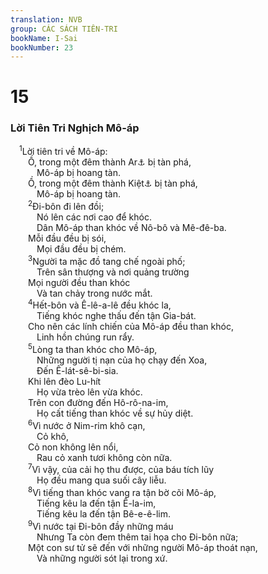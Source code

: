 ```yaml
---
translation: NVB
group: CÁC SÁCH TIÊN-TRI
bookName: I-Sai 
bookNumber: 23
---
```


<div class="title"><h1>15</h1><h3>Lời Tiên Tri Nghịch Mô-áp </h3></div>
<span class="verse es_15_1"> <sup>1</sup>Lời tiên tri về Mô-áp: <br/>  Ồ, trong một đêm thành Ar<a data-toggle="tooltip" data-placement="bottom" title="Ar hay Ai là thủ đô của Mô-áp">⚓</a> bị tàn phá, <br/>   Mô-áp bị hoang tàn. <br/>  Ồ, trong một đêm thành Kiệt<a data-toggle="tooltip" data-placement="bottom" title="Kiệt là thành lớn nhất của Mô-áp">⚓</a> bị tàn phá, <br/>   Mô-áp bị hoang tàn. <br/></span>
<span class="verse es_15_2">  <sup>2</sup>Đi-bôn đi lên đồi; <br/>   Nó lên các nơi cao để khóc. <br/>   Dân Mô-áp than khóc về Nô-bô và Mê-đê-ba. <br/>  Mỗi đầu đều bị sói, <br/>   Mọi đầu đều bị chém. <br/></span>
<span class="verse es_15_3">  <sup>3</sup>Người ta mặc đồ tang chế ngoài phố; <br/>   Trên sân thượng và nơi quảng trường <br/>  Mọi người đều than khóc <br/>   Và tan chảy trong nước mắt. <br/></span>
<span class="verse es_15_4">  <sup>4</sup>Hết-bôn và Ê-lê-a-lê đều khóc la, <br/>   Tiếng khóc nghe thấu đến tận Gia-bát. <br/>  Cho nên các lính chiến của Mô-áp đều than khóc, <br/>   Linh hồn chúng run rẩy. <br/></span>
<span class="verse es_15_5">  <sup>5</sup>Lòng ta than khóc cho Mô-áp, <br/>   Những người tị nạn của họ chạy đến Xoa, <br/>   Đến Ê-lát-sê-bi-sia. <br/>  Khi lên đèo Lu-hít <br/>   Họ vừa trèo lên vừa khóc. <br/>  Trên con đường đến Hô-rô-na-im, <br/>   Họ cất tiếng than khóc về sự hủy diệt. <br/></span>
<span class="verse es_15_6">  <sup>6</sup>Vì nước ở Nim-rim khô cạn, <br/>   Cỏ khô, <br/>  Cỏ non không lên nổi, <br/>   Rau cỏ xanh tươi không còn nữa. <br/></span>
<span class="verse es_15_7">  <sup>7</sup>Vì vậy, của cải họ thu được, của báu tích lũy <br/>   Họ đều mang qua suối cây liễu. <br/></span>
<span class="verse es_15_8">  <sup>8</sup>Vì tiếng than khóc vang ra tận bờ cõi Mô-áp, <br/>   Tiếng kêu la đến tận Ê-la-im, <br/>   Tiếng kêu la đến tận Bê-e-ê-lim. <br/></span>
<span class="verse es_15_9">  <sup>9</sup>Vì nước tại Đi-bôn đầy những máu <br/>   Nhưng Ta còn đem thêm tai họa cho Đi-bôn nữa; <br/>  Một con sư tử sẽ đến với những người Mô-áp thoát nạn, <br/>   Và những người sót lại trong xứ. <br/></span>
